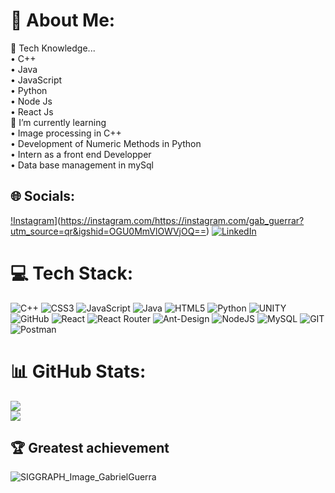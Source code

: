 # 💫 About Me:
🔭 Tech Knowledge...<br>• C++<br>• Java<br>• JavaScript<br>• Python<br>• Node Js<br>• React Js<br>🌱 I’m currently learning<br>• Image processing in C++<br>• Development of Numeric Methods in  Python<br>• Intern as a front end Developper<br>• Data base management in mySql<br>


## 🌐 Socials:
[!Instagram](https://img.shields.io/badge/Instagram-%23E4405F.svg?logo=Instagram&logoColor=white)](https://instagram.com/https://instagram.com/gab_guerrar?utm_source=qr&igshid=OGU0MmVlOWVjOQ==) 
[![LinkedIn](https://img.shields.io/badge/LinkedIn-%230077B5.svg?logo=linkedin&logoColor=white)](https://linkedin.com/in/https://www.linkedin.com/in/gabriel-guerra-rosales-bb99a1271) 

# 💻 Tech Stack:
![C++](https://img.shields.io/badge/c++-%2300599C.svg?style=for-the-badge&logo=c%2B%2B&logoColor=white) ![CSS3](https://img.shields.io/badge/css3-%231572B6.svg?style=for-the-badge&logo=css3&logoColor=white) ![JavaScript](https://img.shields.io/badge/javascript-%23323330.svg?style=for-the-badge&logo=javascript&logoColor=%23F7DF1E) ![Java](https://img.shields.io/badge/java-%23ED8B00.svg?style=for-the-badge&logo=java&logoColor=white) ![HTML5](https://img.shields.io/badge/html5-%23E34F26.svg?style=for-the-badge&logo=html5&logoColor=white) ![Python](https://img.shields.io/badge/python-3670A0?style=for-the-badge&logo=python&logoColor=ffdd54) ![UNITY](https://img.shields.io/badge/Unity-%2320232a.svg?style=for-the-badge&logo=unity&logoColor=white) ![GitHub](https://img.shields.io/badge/GitHub-%23121011.svg?style=for-the-badge&logo=github&logoColor=white) ![React](https://img.shields.io/badge/react-%2320232a.svg?style=for-the-badge&logo=react&logoColor=%2361DAFB) ![React Router](https://img.shields.io/badge/React_Router-CA4245?style=for-the-badge&logo=react-router&logoColor=white) ![Ant-Design](https://img.shields.io/badge/-AntDesign-%230170FE?style=for-the-badge&logo=ant-design&logoColor=white) ![NodeJS](https://img.shields.io/badge/node.js-6DA55F?style=for-the-badge&logo=node.js&logoColor=white) ![MySQL](https://img.shields.io/badge/mysql-%2300f.svg?style=for-the-badge&logo=mysql&logoColor=white) ![GIT](https://img.shields.io/badge/Git-fc6d26?style=for-the-badge&logo=git&logoColor=white) ![Postman](https://img.shields.io/badge/Postman-FF6C37?style=for-the-badge&logo=postman&logoColor=white)
# 📊 GitHub Stats:
![](https://github-readme-streak-stats.herokuapp.com/?user=GabrielGuerra06&theme=tokyonight&hide_border=false)<br/>
![](https://github-readme-stats.vercel.app/api/top-langs/?username=GabrielGuerra06&theme=tokyonight&hide_border=false&include_all_commits=true&count_private=true&layout=compact)

## 🏆 Greatest achievement
![SIGGRAPH_Image_GabrielGuerra](https://github.com/GabrielGuerra06/GabrielGuerra06/assets/97709500/7227e886-529b-4918-be00-588320749c3a)

<!-- Proudly created with GPRM ( https://gprm.itsvg.in ) -->

